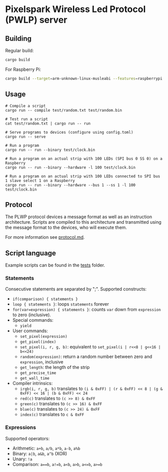 # Pixelspark Wireless Led Protocol (PWLP) server

## Building

Regular build:
````sh
cargo build
````

For Raspberry Pi:
````sh
cargo build --target=arm-unknown-linux-musleabi --features=raspberrypi 
````

## Usage

````
# Compile a script
cargo run -- compile test/random.txt test/random.bin

# Test run a script
cat test/random.txt | cargo run -- run

# Serve programs to devices (configure using config.toml)
cargo run -- serve

# Run a program
cargo run -- run --binary test/clock.bin

# Run a program on an actual strip with 100 LEDs (SPI bus 0 SS 0) on a Raspberry
cargo run -- run --binary --hardware -l 100 test/clock.bin

# Run a program on an actual strip with 100 LEDs connected to SPI bus 1 slave select 1 on a Raspberry
cargo run -- run --binary --hardware --bus 1 --ss 1 -l 100 test/clock.bin
````

## Protocol

The PLWP protocol devices a message format as well as an instruction architecture. Scripts are compiled to this architecture and transmitted using the message format to the devices, who will execute them.

For more information see [protocol.md](https://git.pixelspark.nl/pixelspark/espled/src/branch/master/Protocol.md).

## Script language

Example scripts can be found in the [tests](./tests/) folder. 

### Statements

Consecutive statements are separated by ";". Supported constructs:

* `if(comparison) { statements }`
* `loop { statements }`: loops `statements` forever
* `for(var=expression) { statements }`: counts `var` down from `expression` to zero (inclusive).
* Special commands:
  * `yield`
* User commands:
  * `set_pixel(expression)`
  * `get_pixel(index)`
  * `set_pixel(i, r, g, b)`: equivalent to `set_pixel(i | r<<8 | g<<16 | b<<24)`
  * `random(expression)`: return a random number between zero and `expression`, inclusive
  * `get_length`: the length of the strip
  * `get_precise_time`
  * `get_wall_time`
* Compiler intrinsics:
  * `irgb(i, r, g, b)` translates to `(i & 0xFF) | (r & 0xFF) << 8 | (g & 0xFF) << 16 | (b & 0xFF) << 24`
  * `red(c)` translates to `(c >> 8) & 0xFF`
  * `green(c)` translates to `(c >> 16) & 0xFF`
  * `blue(c)` translates to `(c >> 24) & 0xFF`
  * `index(c)` translates to `c & 0xFF`

### Expressions

Supported operators:

* Arithmetic: `a+b`, `a/b`, `a*b`, `a-b`, `a%b`
* Binary: `a|b`, `a&b`, `a^b` (XOR)
* Unary: `!a`
* Comparison: `a==b`, `a!=b`, `a<b`, `a>b`, `a<=b`, `a>=b`